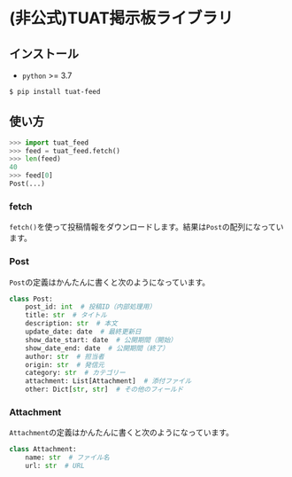 # (非公式)TUAT掲示板ライブラリ

## インストール
* `python` >= 3.7

```sh
$ pip install tuat-feed
```

## 使い方

```python
>>> import tuat_feed
>>> feed = tuat_feed.fetch()
>>> len(feed)
40
>>> feed[0]
Post(...)
```

### fetch
`fetch()`を使って投稿情報をダウンロードします。結果は`Post`の配列になっています。
### Post

`Post`の定義はかんたんに書くと次のようになっています。

```python
class Post:
    post_id: int  # 投稿ID（内部処理用）
    title: str  # タイトル
    description: str  # 本文
    update_date: date  # 最終更新日
    show_date_start: date  # 公開期間（開始）
    show_date_end: date  # 公開期間（終了）
    author: str  # 担当者
    origin: str  # 発信元
    category: str  # カテゴリー
    attachment: List[Attachment]  # 添付ファイル
    other: Dict[str, str]  # その他のフィールド
```

### Attachment

`Attachment`の定義はかんたんに書くと次のようになっています。

```python
class Attachment:
    name: str  # ファイル名
    url: str  # URL
```